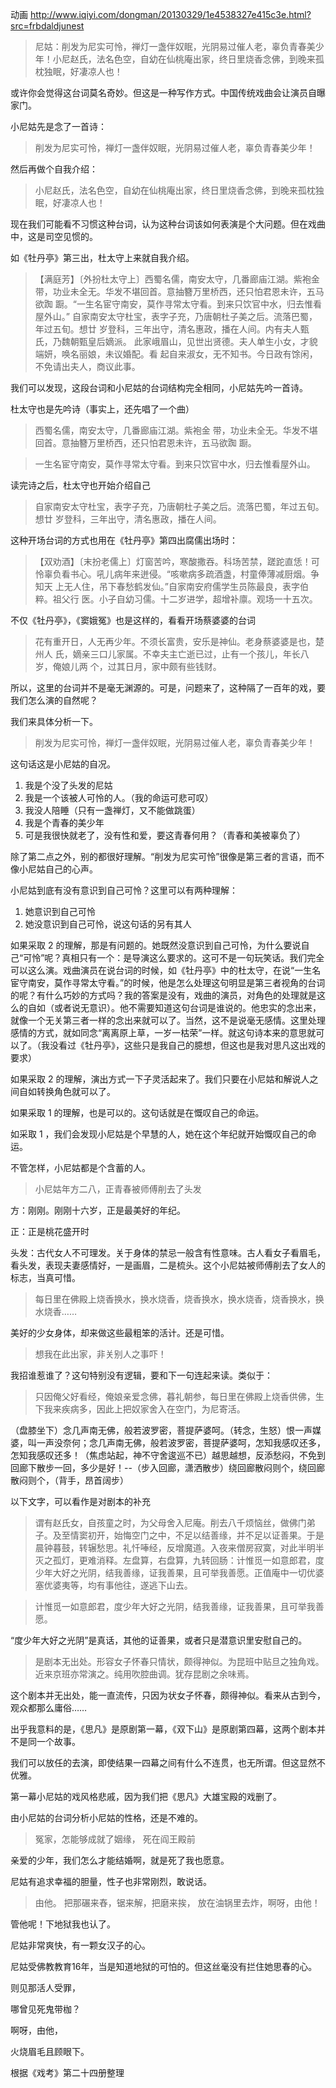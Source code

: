 ﻿动画 http://www.iqiyi.com/dongman/20130329/1e4538327e415c3e.html?src=frbdaldjunest



> 尼姑：削发为尼实可怜，禅灯一盏伴奴眠，光阴易过催人老，辜负青春美少年！小尼赵氏，法名色空，自幼在仙桃庵出家，终日里烧香念佛，到晚来孤枕独眠，好凄凉人也！

或许你会觉得这台词莫名奇妙。但这是一种写作方式。中国传统戏曲会让演员自曝家门。

小尼姑先是念了一首诗：

> 削发为尼实可怜，禅灯一盏伴奴眠，光阴易过催人老，辜负青春美少年！

然后再做个自我介绍：

> 小尼赵氏，法名色空，自幼在仙桃庵出家，终日里烧香念佛，到晚来孤枕独眠，好凄凉人也！

现在我们可能看不习惯这种台词，认为这种台词该如何表演是个大问题。但在戏曲中，这是司空见惯的。

如《牡丹亭》第三出，杜太守上来就自我介绍。

> 【满庭芳】〔外扮杜太守上〕西蜀名儒，南安太守，几番廊庙江湖。紫袍金 
> 带，功业未全无。华发不堪回首。意抽簪万里桥西，还只怕君恩未许，五马欲踟 
> 蹰。“一生名宦守南安，莫作寻常太守看。到来只饮官中水，归去惟看屋外山。” 
> 自家南安太守杜宝，表字子充，乃唐朝杜子美之后。流落巴蜀，年过五旬。想廿 
> 岁登科，三年出守，清名惠政，播在人间。内有夫人甄氏，乃魏朝甄皇后嫡派。 
> 此家峨眉山，见世出贤德。夫人单生小女，才貌端妍，唤名丽娘，未议婚配。看 
> 起自来淑女，无不知书。今日政有馀闲，不免请出夫人，商议此事。

我们可以发现，这段台词和小尼姑的台词结构完全相同，小尼姑先吟一首诗。

杜太守也是先吟诗（事实上，还先唱了一个曲）

> 西蜀名儒，南安太守，几番廊庙江湖。紫袍金 
> 带，功业未全无。华发不堪回首。意抽簪万里桥西，还只怕君恩未许，五马欲踟 
> 蹰。

> 一生名宦守南安，莫作寻常太守看。到来只饮官中水，归去惟看屋外山。

读完诗之后，杜太守也开始介绍自己

> 自家南安太守杜宝，表字子充，乃唐朝杜子美之后。流落巴蜀，年过五旬。想廿 
> 岁登科，三年出守，清名惠政，播在人间。

这种开场台词的方式也用在《牡丹亭》第四出腐儒出场时：

>【双劝酒】〔末扮老儒上〕灯窗苦吟，寒酸撒吞。科场苦禁，蹉跎直恁！可 
>怜辜负看书心。吼儿病年来迸侵。“咳嗽病多疏酒盏，村童俸薄减厨烟。争知天 
>上无人住，吊下春愁鹤发仙。”自家南安府儒学生员陈最良，表字伯粹。祖父行 
>医。小子自幼习儒。十二岁进学，超增补廪。观场一十五次。

不仅《牡丹亭》，《窦娥冤》也是这样的，看看开场蔡婆婆的台词

> 花有重开日，人无再少年。不须长富贵，安乐是神仙。老身蔡婆婆是也，楚州人 
> 氏，嫡亲三口儿家属。不幸夫主亡逝已过，止有一个孩儿，年长八岁，俺娘儿两 
> 个，过其日月，家中颇有些钱财。

所以，这里的台词并不是毫无渊源的。可是，问题来了，这种隔了一百年的戏，要我们怎么演的自然呢？

我们来具体分析一下。


> 削发为尼实可怜，禅灯一盏伴奴眠，光阴易过催人老，辜负青春美少年！

这句话这是小尼姑的自况。

1. 我是个没了头发的尼姑
2. 我是一个该被人可怜的人。（我的命运可悲可叹）
3. 我没人陪睡（只有一盏禅灯，又不能做跳蛋）
4. 我是个青春的美少年
5. 可是我很快就老了，没有性和爱，要这青春何用？（青春和美被辜负了）

除了第二点之外，别的都很好理解。“削发为尼实可怜”很像是第三者的言语，而不像小尼姑自己的心声。

小尼姑到底有没有意识到自己可怜？这里可以有两种理解：

1. 她意识到自己可怜
2. 她没意识到自己可怜，说这句话的另有其人

如果采取 2 的理解，那是有问题的。她既然没意识到自己可怜，为什么要说自己“可怜”呢？真相只有一个：是导演这么要求的。这可不是一句玩笑话。我们完全可以这么演。戏曲演员在说台词的时候，如《牡丹亭》中的杜太守，在说“一生名宦守南安，莫作寻常太守看。”的时候，他是怎么处理这句明显是第三者视角的台词的呢？有什么巧妙的方式吗？我的答案是没有，戏曲的演员，对角色的处理就是这么的自如（或者说无意识）。他不需要知道这句台词是谁说的。他忠实的念出来，就像一个无关第三者一样的念出来就可以了。当然，这不是说毫无感情。这里处理感情的方式，就如同念“离离原上草，一岁一枯荣”一样。就这句诗本来的意思就可以了。（我没看过《牡丹亭》，这些只是我自己的臆想，但这也是我对思凡这出戏的要求）

如果采取 2 的理解，演出方式一下子灵活起来了。我们只要在小尼姑和解说人之间自如转换角色就可以了。

如果采取 1 的理解，也是可以的。这句话就是在慨叹自己的命运。

如采取 1 ，我们会发现小尼姑是个早慧的人，她在这个年纪就开始慨叹自己的命运。

不管怎样，小尼姑都是个含蓄的人。

> 小尼姑年方二八，正青春被师傅削去了头发

方：刚刚。刚刚十六岁，正是最美好的年纪。

正：正是桃花盛开时

头发：古代女人不可理发。关于身体的禁忌一般含有性意味。古人看女子看眉毛，看头发，表现夫妻感情好，一是画眉，二是梳头。这个小尼姑被师傅削去了女人的标志，当真可惜。

> 每日里在佛殿上烧香换水，换水烧香，烧香换水，换水烧香，烧香换水，换水烧香……

美好的少女身体，却来做这些最粗笨的活计。还是可惜。

> 想我在此出家，非关别人之事吓！

我招谁惹谁了？这句特别没有逻辑，要和下一句连起来读。类似于：

> 只因俺父好看经，俺娘亲爱念佛，暮礼朝参，每日里在佛殿上烧香供佛，生下我来疾病多，因此上把奴家舍入在空门，为尼寄活。


（盘膝坐下）念几声南无佛，般若波罗密，菩提萨婆呵。（转念，生怒）恨一声媒婆，叫一声没奈何；念几声南无佛，般若波罗密，菩提萨婆呵，怎知我感叹还多，怎知我感叹还多！（焦虑站起，神不守舍逡巡不已）越思越想，反添愁闷，不免到回廊下散步一回，多少是好！--（步入回廊，潇洒散步）绕回廊散闷则个，绕回廊散闷则个，（背手，昂首阔步）


以下文字，可以看作是对剧本的补充

> 谓有赵氏女，自孩童之时，为父母舍入尼庵。削去八千烦恼丝，做佛门弟子。及至情窦初开，始悔空门之中，不足以结善缘，并不足以证善果。于是晨钟暮鼓，转辗愁思。礼忏唪经，反增魔道。入夜来僧房寂寞，对此半明半灭之孤灯，更难消释。左盘算，右盘算，九转回肠：计惟觅一如意郎君，度少年大好之光阴，结我善缘，证我善果，且可举我善愿。正值庵中一切优婆塞优婆夷等，均有事他往，遂逃下山去。

> 计惟觅一如意郎君，度少年大好之光阴，结我善缘，证我善果，且可举我善愿。

“度少年大好之光阴”是真话，其他的证善果，或者只是潜意识里安慰自己的。

> 是剧本无出处。形容女子怀春只情状，颇得神似。为昆班中贴旦之独角戏。近来京班亦常演之。纯用吹腔曲调。犹存昆剧之余味焉。  

这个剧本并无出处，能一直流传，只因为状女子怀春，颇得神似。看来从古到今，观众都那么庸俗……

出乎我意料的是，《思凡》是原剧第一幕，《双下山》是原剧第四幕，这两个剧本并不是同一个故事。

我们可以放任的去演，即使结果一四幕之间有什么不连贯，也无所谓。但这显然不优雅。

第一幕小尼姑的戏风格悲戚，因为我们把《思凡》大雄宝殿的戏删了。

由小尼姑的台词分析小尼姑的性格，还是不难的。

> 冤家，怎能够成就了姻缘， 死在阎王殿前

亲爱的少年，我们怎么才能结婚啊，就是死了我也愿意。

尼姑有追求幸福的胆量，性子也非常刚烈，敢说话。

> 由他。 把那碾来舂，锯来解，把磨来挨， 放在油锅里去炸，啊呀，由他！

管他呢！下地狱我也认了。

尼姑非常爽快，有一颗女汉子的心。

尼姑受佛教教育16年，当是知道地狱的可怕的。但这丝毫没有拦住她思春的心。

则见那活人受罪，  



哪曾见死鬼带枷？  



啊呀，由他，  



火烧眉毛且顾眼下。 

根据《戏考》第二十四册整理  


